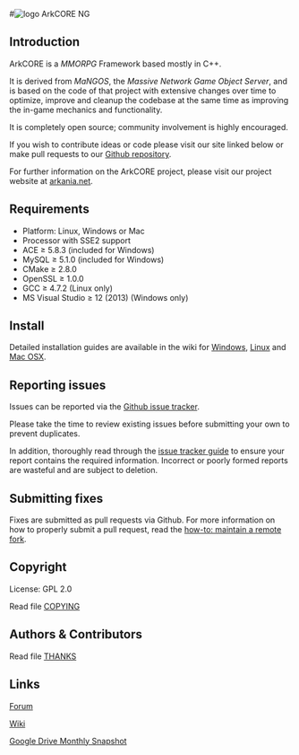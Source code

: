 #![logo](https://github.com/Arkania/ArkCORE-NG/blob/master/logo.png) ArkCORE NG

## Introduction

ArkCORE is a *MMORPG* Framework based mostly in C++.

It is derived from *MaNGOS*, the *Massive Network Game Object Server*, and is
based on the code of that project with extensive changes over time to optimize,
improve and cleanup the codebase at the same time as improving the in-game
mechanics and functionality.

It is completely open source; community involvement is highly encouraged.

If you wish to contribute ideas or code please visit our site linked below or
make pull requests to our [Github repository](https://github.com/Arkania/ArkCORE4).

For further information on the ArkCORE project, please visit our project
website at [arkania.net](http://www.arkania.net).


## Requirements

+ Platform: Linux, Windows or Mac
+ Processor with SSE2 support
+ ACE ≥ 5.8.3 (included for Windows)
+ MySQL ≥ 5.1.0 (included for Windows)
+ CMake ≥ 2.8.0
+ OpenSSL ≥ 1.0.0
+ GCC ≥ 4.7.2 (Linux only)
+ MS Visual Studio ≥ 12 (2013) (Windows only)


## Install

Detailed installation guides are available in the wiki for
[Windows](http://collab.kpsn.org/display/tc/How-to_Win),
[Linux](http://collab.kpsn.org/display/tc/How-to_Linux) and
[Mac OSX](http://collab.kpsn.org/display/tc/How-to_Mac).


## Reporting issues

Issues can be reported via the [Github issue tracker](https://github.com/Arkania/ArkCORE4).

Please take the time to review existing issues before submitting your own to
prevent duplicates.

In addition, thoroughly read through the [issue tracker guide](http://www.arkania.net/) to ensure
your report contains the required information. Incorrect or poorly formed
reports are wasteful and are subject to deletion.


## Submitting fixes

Fixes are submitted as pull requests via Github. For more information on how to
properly submit a pull request, read the [how-to: maintain a remote fork](http://www.arkania.net/).


## Copyright

License: GPL 2.0

Read file [COPYING](COPYING)


## Authors &amp; Contributors

Read file [THANKS](THANKS)


## Links

[Forum](http://gpn39f.spdns.de/forum1/)

[Wiki](http://gpn39f.spdns.de/wiki2/)

[Google Drive Monthly Snapshot](https://drive.google.com/drive/folders/0B8q0yc6MkL0naTdpN2xiT2s1bTg)

